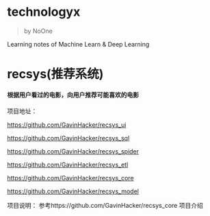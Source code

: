 # technologyx
> by NoOne

Learning notes of Machine Learn &amp; Deep Learning 

# recsys(推荐系统)

#### 根据用户看过的电影，向用户推荐可能喜欢的电影

项目地址：

https://github.com/GavinHacker/recsys_ui

https://github.com/GavinHacker/recsys_sql

https://github.com/GavinHacker/recsys_spider

https://github.com/GavinHacker/recsys_etl

https://github.com/GavinHacker/recsys_core

https://github.com/GavinHacker/recsys_model

项目说明：
参考https://github.com/GavinHacker/recsys_core 项目介绍
